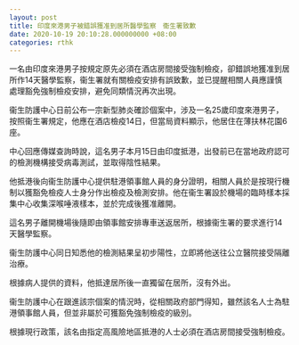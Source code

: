```yaml
---
layout: post
title: 印度來港男子被錯誤獲准到居所醫學監察　衞生署致歉
date: 2020-10-19 20:10:28.000000000 +08:00
categories: rthk
---
```


一名由印度來港男子按規定原先必須在酒店房間接受強制檢疫，卻錯誤地獲准到居所作14天醫學監察，衞生署就有關檢疫安排有誤致歉，並已提醒相關人員應謹慎處理豁免強制檢疫安排，避免同類情況再次出現。

衞生防護中心日前公布一宗新型肺炎確診個案中，涉及一名25歲印度來港男子，按照衞生署規定，他應在酒店檢疫14日，但當局資料顯示，他居住在薄扶林花園6座。

中心回應傳媒查詢時說，這名男子本月15日由印度抵港，出發前已在當地政府認可的檢測機構接受病毒測試，並取得陰性結果。

他抵港後向衞生防護中心提供駐港領事館人員的身分證明，相關人員於是按現行機制以獲豁免檢疫人士身分作出檢疫及檢測安排。他在衞生署設於機場的臨時樣本採集中心收集深喉唾液樣本，並於完成後獲准離開。

這名男子離開機場後隨即由領事館安排專車送返居所，根據衞生署的要求進行14天醫學監察。

衞生防護中心同日知悉他的檢測結果呈初步陽性，立即將他送往公立醫院接受隔離治療。

根據病人提供的資料，他抵達居所後一直獨留在居所，沒有外出。

衞生防護中心在跟進該宗個案的情況時，從相關政府部門得知，雖然該名人士為駐港領事館人員，但並非屬於可獲豁免強制檢疫的級別。

根據現行政策，該名由指定高風險地區抵港的人士必須在酒店房間接受強制檢疫。
